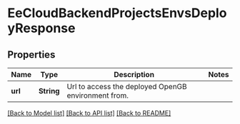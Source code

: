 # EeCloudBackendProjectsEnvsDeployResponse

## Properties

Name | Type | Description | Notes
------------ | ------------- | ------------- | -------------
**url** | **String** | Url to access the deployed OpenGB environment from. | 

[[Back to Model list]](../README.md#documentation-for-models) [[Back to API list]](../README.md#documentation-for-api-endpoints) [[Back to README]](../README.md)


